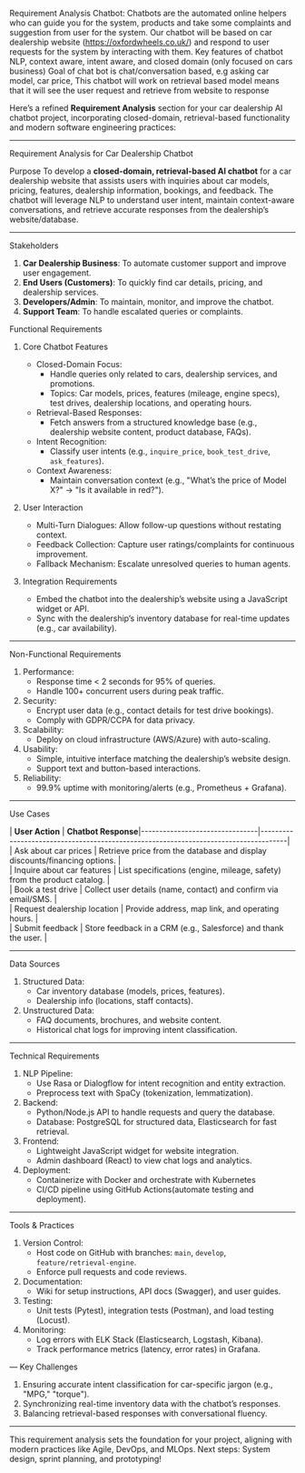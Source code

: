 
Requirement Analysis 
Chatbot:
Chatbots are the automated online helpers who can guide you for the system, products and take some complaints and suggestion from user for the system. 
Our chatbot will be based on car dealership website (https://oxfordwheels.co.uk/) and respond to user requests for the system by interacting with them. 
Key features of chatbot
NLP, context aware, intent aware, and closed domain (only focused on cars business)
Goal of chat bot is chat/conversation based, e.g asking car model, car price, 
This chatbot will work on retrieval based model means that it will see the user request and retrieve from website to response

Here’s a refined **Requirement Analysis** section for your car dealership AI chatbot project, incorporating closed-domain, retrieval-based functionality and modern software engineering practices:

---
Requirement Analysis for Car Dealership Chatbot

Purpose
To develop a **closed-domain, retrieval-based AI chatbot** for a car dealership website that assists users with inquiries about car models, pricing, features, dealership information, bookings, and feedback. The chatbot will leverage NLP to understand user intent, maintain context-aware conversations, and retrieve accurate responses from the dealership’s website/database.  

---

Stakeholders
1. **Car Dealership Business**: To automate customer support and improve user engagement.  
2. **End Users (Customers)**: To quickly find car details, pricing, and dealership services.  
3. **Developers/Admin**: To maintain, monitor, and improve the chatbot.  
4. **Support Team**: To handle escalated queries or complaints. 

Functional Requirements 
1. Core Chatbot Features  
   - Closed-Domain Focus:  
     - Handle queries only related to cars, dealership services, and promotions.  
     - Topics: Car models, prices, features (mileage, engine specs), test drives, dealership locations, and operating hours.  
   - Retrieval-Based Responses:  
     - Fetch answers from a structured knowledge base (e.g., dealership website content, product database, FAQs).  
   - Intent Recognition:  
     - Classify user intents (e.g., `inquire_price`, `book_test_drive`, `ask_features`).  
   - Context Awareness:  
     - Maintain conversation context (e.g., "What’s the price of Model X?" → "Is it available in red?").  

2. User Interaction  
   - Multi-Turn Dialogues: Allow follow-up questions without restating context.  
   - Feedback Collection: Capture user ratings/complaints for continuous improvement.  
   - Fallback Mechanism: Escalate unresolved queries to human agents.  

3. Integration Requirements 
   - Embed the chatbot into the dealership’s website using a JavaScript widget or API.  
   - Sync with the dealership’s inventory database for real-time updates (e.g., car availability).  

---

Non-Functional Requirements 
1. Performance:  
   - Response time < 2 seconds for 95% of queries.  
   - Handle 100+ concurrent users during peak traffic.  
2. Security:  
   - Encrypt user data (e.g., contact details for test drive bookings).  
   - Comply with GDPR/CCPA for data privacy.  
3. Scalability:  
   - Deploy on cloud infrastructure (AWS/Azure) with auto-scaling.  
4. Usability:  
   - Simple, intuitive interface matching the dealership’s website design.  
   - Support text and button-based interactions.  
5. Reliability:  
   - 99.9% uptime with monitoring/alerts (e.g., Prometheus + Grafana).  

---


Use Cases 

| **User Action**               | **Chatbot Response**|--------------------------------|-------------------------------------------------------------------------------------|  
| Ask about car prices           | Retrieve price from the database and display discounts/financing options.            |  
| Inquire about car features     | List specifications (engine, mileage, safety) from the product catalog.            |  
| Book a test drive              | Collect user details (name, contact) and confirm via email/SMS.                     |  
| Request dealership location    | Provide address, map link, and operating hours.                                    |  
| Submit feedback                | Store feedback in a CRM (e.g., Salesforce) and thank the user.                     |  

---
Data Sources
1. Structured Data:  
   - Car inventory database (models, prices, features).  
   - Dealership info (locations, staff contacts).  
2. Unstructured Data:  
   - FAQ documents, brochures, and website content.  
   - Historical chat logs for improving intent classification.  

---

Technical Requirements
1. NLP Pipeline:  
   - Use Rasa or Dialogflow for intent recognition and entity extraction.  
   - Preprocess text with SpaCy (tokenization, lemmatization).  
2. Backend:  
   - Python/Node.js API to handle requests and query the database.  
   - Database: PostgreSQL for structured data, Elasticsearch for fast retrieval.  
3. Frontend:  
   - Lightweight JavaScript widget for website integration.  
   - Admin dashboard (React) to view chat logs and analytics.  
4. Deployment:  
   - Containerize with Docker and orchestrate with Kubernetes  
   - CI/CD pipeline using GitHub Actions(automate testing and deployment).  

---

Tools & Practices 
1. Version Control:  
   - Host code on GitHub with branches: `main`, `develop`, `feature/retrieval-engine`.  
   - Enforce pull requests and code reviews.  
2. Documentation:  
   - Wiki for setup instructions, API docs (Swagger), and user guides.  
3. Testing:  
   - Unit tests (Pytest), integration tests (Postman), and load testing (Locust).  
4. Monitoring:  
   - Log errors with ELK Stack (Elasticsearch, Logstash, Kibana).  
   - Track performance metrics (latency, error rates) in Grafana.  

—
Key Challenges
1. Ensuring accurate intent classification for car-specific jargon (e.g., "MPG," "torque").  
2. Synchronizing real-time inventory data with the chatbot’s responses.  
3. Balancing retrieval-based responses with conversational fluency.  

--- 
This requirement analysis sets the foundation for your project, aligning with modern practices like Agile, DevOps, and MLOps. Next steps: System design, sprint planning, and prototyping!
